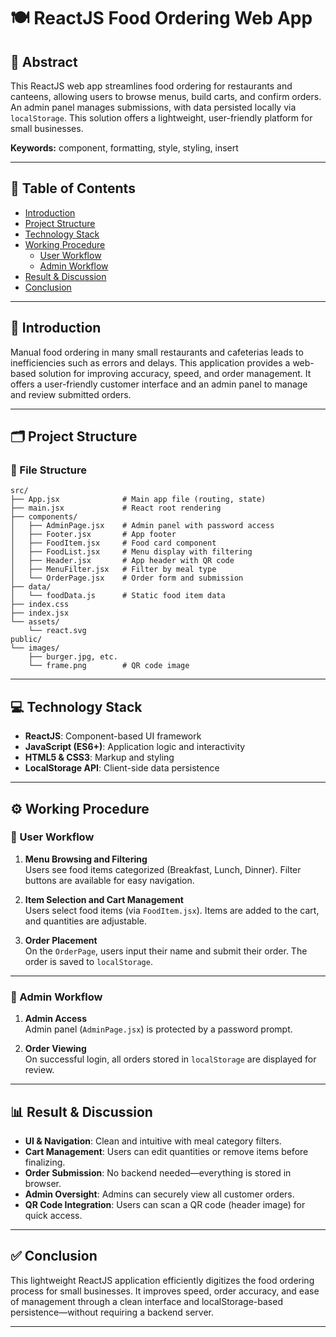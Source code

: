 # 🍽️ ReactJS Food Ordering Web App

## 📝 Abstract

This ReactJS web app streamlines food ordering for restaurants and canteens, allowing users to browse menus, build carts, and confirm orders. An admin panel manages submissions, with data persisted locally via `localStorage`. This solution offers a lightweight, user-friendly platform for small businesses.

**Keywords:** component, formatting, style, styling, insert

---

## 📌 Table of Contents

- [Introduction](#introduction)
- [Project Structure](#project-structure)
- [Technology Stack](#technology-stack)
- [Working Procedure](#working-procedure)
  - [User Workflow](#user-workflow)
  - [Admin Workflow](#admin-workflow)
- [Result & Discussion](#result--discussion)
- [Conclusion](#conclusion)

---

## 🧾 Introduction

Manual food ordering in many small restaurants and cafeterias leads to inefficiencies such as errors and delays. This application provides a web-based solution for improving accuracy, speed, and order management. It offers a user-friendly customer interface and an admin panel to manage and review submitted orders.

---

## 🗂️ Project Structure

### 📁 File Structure

```
src/
├── App.jsx              # Main app file (routing, state)
├── main.jsx             # React root rendering
├── components/
│   ├── AdminPage.jsx    # Admin panel with password access
│   ├── Footer.jsx       # App footer
│   ├── FoodItem.jsx     # Food card component
│   ├── FoodList.jsx     # Menu display with filtering
│   ├── Header.jsx       # App header with QR code
│   ├── MenuFilter.jsx   # Filter by meal type
│   └── OrderPage.jsx    # Order form and submission
├── data/
│   └── foodData.js      # Static food item data
├── index.css
├── index.jsx
└── assets/
    └── react.svg
public/
└── images/
    ├── burger.jpg, etc.
    └── frame.png        # QR code image
```

---

## 💻 Technology Stack

- **ReactJS**: Component-based UI framework
- **JavaScript (ES6+)**: Application logic and interactivity
- **HTML5 & CSS3**: Markup and styling
- **LocalStorage API**: Client-side data persistence

---

## ⚙️ Working Procedure

### 👤 User Workflow

1. **Menu Browsing and Filtering**  
   Users see food items categorized (Breakfast, Lunch, Dinner). Filter buttons are available for easy navigation.

2. **Item Selection and Cart Management**  
   Users select food items (via `FoodItem.jsx`). Items are added to the cart, and quantities are adjustable.

3. **Order Placement**  
   On the `OrderPage`, users input their name and submit their order. The order is saved to `localStorage`.

---

### 🔐 Admin Workflow

1. **Admin Access**  
   Admin panel (`AdminPage.jsx`) is protected by a password prompt.

2. **Order Viewing**  
   On successful login, all orders stored in `localStorage` are displayed for review.

---

## 📊 Result & Discussion

- **UI & Navigation**: Clean and intuitive with meal category filters.
- **Cart Management**: Users can edit quantities or remove items before finalizing.
- **Order Submission**: No backend needed—everything is stored in browser.
- **Admin Oversight**: Admins can securely view all customer orders.
- **QR Code Integration**: Users can scan a QR code (header image) for quick access.

---

## ✅ Conclusion

This lightweight ReactJS application efficiently digitizes the food ordering process for small businesses. It improves speed, order accuracy, and ease of management through a clean interface and localStorage-based persistence—without requiring a backend server.

---
